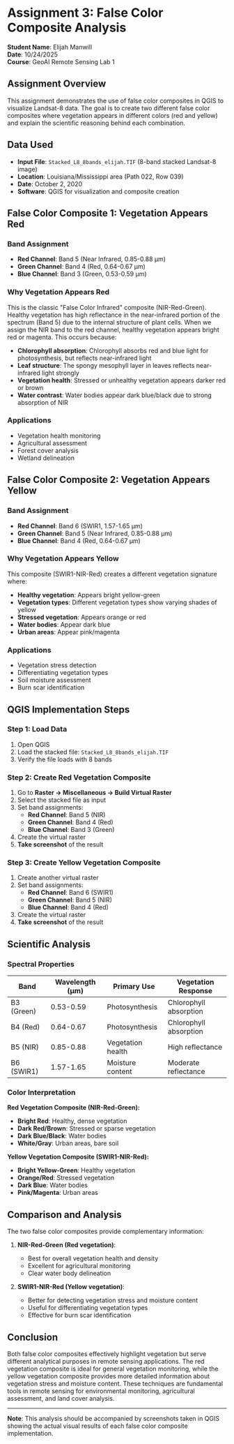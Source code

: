 # Assignment 3: False Color Composite Analysis
**Student Name**: Elijah Manwill  
**Date**: 10/24/2025  
**Course**: GeoAI Remote Sensing Lab 1

## Assignment Overview

This assignment demonstrates the use of false color composites in QGIS to visualize Landsat-8 data. The goal is to create two different false color composites where vegetation appears in different colors (red and yellow) and explain the scientific reasoning behind each combination.

## Data Used

- **Input File**: `Stacked_L8_8bands_elijah.TIF` (8-band stacked Landsat-8 image)
- **Location**: Louisiana/Mississippi area (Path 022, Row 039)
- **Date**: October 2, 2020
- **Software**: QGIS for visualization and composite creation

## False Color Composite 1: Vegetation Appears Red

### Band Assignment
- **Red Channel**: Band 5 (Near Infrared, 0.85-0.88 μm)
- **Green Channel**: Band 4 (Red, 0.64-0.67 μm)  
- **Blue Channel**: Band 3 (Green, 0.53-0.59 μm)

### Why Vegetation Appears Red

This is the classic "False Color Infrared" composite (NIR-Red-Green). Healthy vegetation has high reflectance in the near-infrared portion of the spectrum (Band 5) due to the internal structure of plant cells. When we assign the NIR band to the red channel, healthy vegetation appears bright red or magenta. This occurs because:

- **Chlorophyll absorption**: Chlorophyll absorbs red and blue light for photosynthesis, but reflects near-infrared light
- **Leaf structure**: The spongy mesophyll layer in leaves reflects near-infrared light strongly
- **Vegetation health**: Stressed or unhealthy vegetation appears darker red or brown
- **Water contrast**: Water bodies appear dark blue/black due to strong absorption of NIR

### Applications
- Vegetation health monitoring
- Agricultural assessment
- Forest cover analysis
- Wetland delineation

## False Color Composite 2: Vegetation Appears Yellow

### Band Assignment
- **Red Channel**: Band 6 (SWIR1, 1.57-1.65 μm)
- **Green Channel**: Band 5 (Near Infrared, 0.85-0.88 μm)
- **Blue Channel**: Band 4 (Red, 0.64-0.67 μm)

### Why Vegetation Appears Yellow

This composite (SWIR1-NIR-Red) creates a different vegetation signature where:
- **Healthy vegetation**: Appears bright yellow-green
- **Vegetation types**: Different vegetation types show varying shades of yellow
- **Stressed vegetation**: Appears orange or red
- **Water bodies**: Appear dark blue
- **Urban areas**: Appear pink/magenta

### Applications
- Vegetation stress detection
- Differentiating vegetation types
- Soil moisture assessment
- Burn scar identification

## QGIS Implementation Steps

### Step 1: Load Data
1. Open QGIS
2. Load the stacked file: `Stacked_L8_8bands_elijah.TIF`
3. Verify the file loads with 8 bands

### Step 2: Create Red Vegetation Composite
1. Go to **Raster → Miscellaneous → Build Virtual Raster**
2. Select the stacked file as input
3. Set band assignments:
   - **Red Channel**: Band 5 (NIR)
   - **Green Channel**: Band 4 (Red)
   - **Blue Channel**: Band 3 (Green)
4. Create the virtual raster
5. **Take screenshot** of the result

### Step 3: Create Yellow Vegetation Composite
1. Create another virtual raster
2. Set band assignments:
   - **Red Channel**: Band 6 (SWIR1)
   - **Green Channel**: Band 5 (NIR)
   - **Blue Channel**: Band 4 (Red)
3. Create the virtual raster
4. **Take screenshot** of the result

## Scientific Analysis

### Spectral Properties

| Band | Wavelength (μm) | Primary Use | Vegetation Response |
|------|----------------|-------------|-------------------|
| B3 (Green) | 0.53-0.59 | Photosynthesis | Chlorophyll absorption |
| B4 (Red) | 0.64-0.67 | Photosynthesis | Chlorophyll absorption |
| B5 (NIR) | 0.85-0.88 | Vegetation health | High reflectance |
| B6 (SWIR1) | 1.57-1.65 | Moisture content | Moderate reflectance |

### Color Interpretation

**Red Vegetation Composite (NIR-Red-Green):**
- **Bright Red**: Healthy, dense vegetation
- **Dark Red/Brown**: Stressed or sparse vegetation
- **Dark Blue/Black**: Water bodies
- **White/Gray**: Urban areas, bare soil

**Yellow Vegetation Composite (SWIR1-NIR-Red):**
- **Bright Yellow-Green**: Healthy vegetation
- **Orange/Red**: Stressed vegetation
- **Dark Blue**: Water bodies
- **Pink/Magenta**: Urban areas

## Comparison and Analysis

The two false color composites provide complementary information:

1. **NIR-Red-Green (Red vegetation)**: 
   - Best for overall vegetation health and density
   - Excellent for agricultural monitoring
   - Clear water body delineation

2. **SWIR1-NIR-Red (Yellow vegetation)**: 
   - Better for detecting vegetation stress and moisture content
   - Useful for differentiating vegetation types
   - Effective for burn scar identification

## Conclusion

Both false color composites effectively highlight vegetation but serve different analytical purposes in remote sensing applications. The red vegetation composite is ideal for general vegetation monitoring, while the yellow vegetation composite provides more detailed information about vegetation stress and moisture content. These techniques are fundamental tools in remote sensing for environmental monitoring, agricultural assessment, and land cover analysis.

---

**Note**: This analysis should be accompanied by screenshots taken in QGIS showing the actual visual results of each false color composite implementation.
